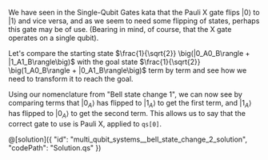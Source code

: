 We have seen in the Single-Qubit Gates kata that the Pauli X gate flips $|0\rangle$ to $|1\rangle$ and vice versa, and as we seem to need some flipping of states, perhaps this gate may be of use. (Bearing in mind, of course, that the X gate operates on a single qubit).

Let's compare the starting state $\frac{1}{\sqrt{2}} \big(|0_A0_B\rangle + |1_A1_B\rangle\big)$ with the goal state $\frac{1}{\sqrt{2}} \big(1_A0_B\rangle + |0_A1_B\rangle\big)$ term by term and see how we need to transform it to reach the goal.

Using our nomenclature from "Bell state change  1", we can now see by comparing terms that $|0_{A}\rangle$ has flipped to $|1_A\rangle$ to get the first term, and $|1_{A}\rangle$ has flipped to $|0_A\rangle$ to get the second term. This allows us to say that the correct gate to use is Pauli X, applied to `qs[0]`.

@[solution]({
"id": "multi_qubit_systems__bell_state_change_2_solution",
"codePath": "Solution.qs"
})
